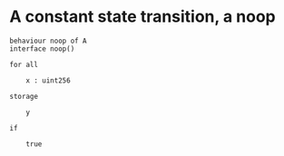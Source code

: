 # A constant state transition, a noop

```act
behaviour noop of A
interface noop()

for all

    x : uint256
   
storage
    
    y

if

    true
```
